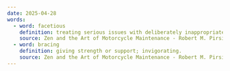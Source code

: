 ```yaml
---
date: 2025-04-28
words:
  - word: facetious
    definition: treating serious issues with deliberately inappropriate humor; flippant.
    source: Zen and the Art of Motorcycle Maintenance - Robert M. Pirsig
  - word: bracing
    definition: giving strength or support; invigorating.
    source: Zen and the Art of Motorcycle Maintenance - Robert M. Pirsig
---
```

